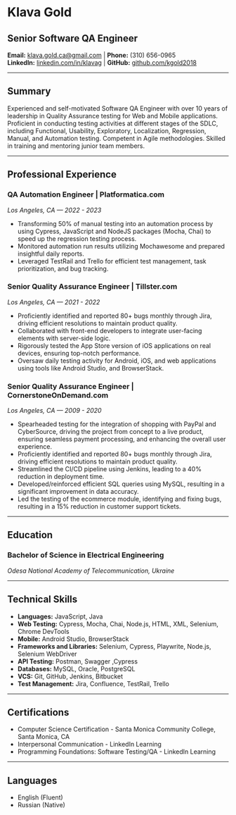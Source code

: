 # Klava Gold
## Senior Software QA Engineer
**Email:** klava.gold.ca@gmail.com | **Phone:** (310) 656-0965  
**LinkedIn:** [linkedin.com/in/klavag](https://linkedin.com/in/klavag) | **GitHub:** [github.com/kgold2018](https://github.com/kgold2018)

---

## Summary

Experienced and self-motivated Software QA Engineer with over 10 years of leadership in Quality Assurance testing for Web and Mobile applications. Proficient in conducting testing activities at different stages of the SDLC, including Functional, Usability, Exploratory, Localization, Regression, Manual, and Automation testing. Competent in Agile methodologies. Skilled in training and mentoring junior team members.

---

## Professional Experience

### QA Automation Engineer | Platformatica.com
*Los Angeles, CA — 2022 - 2023*

- Transforming 50% of manual testing into an automation process by using Cypress, JavaScript and NodeJS packages (Mocha, Chai) to speed up the regression testing process.
- Monitored automation run results utilizing Mochawesome and prepared insightful daily reports.
- Leveraged TestRail and Trello for efficient test management, task prioritization, and bug tracking.

### Senior Quality Assurance Engineer | Tillster.com
*Los Angeles, CA —  2021 - 2022*

- Proficiently identified and reported 80+ bugs monthly through Jira, driving  efficient resolutions to maintain product quality.
- Collaborated with front-end developers to integrate user-facing elements with server-side logic.
- Rigorously tested the App Store version of iOS applications on real devices, ensuring top-notch performance.
- Oversaw daily testing activity for Android, iOS, and web applications using tools like Android Studio, and BrowserStack.

### Senior Quality Assurance Engineer | CornerstoneOnDemand.com
*Los Angeles, CA —  2009 - 2020*

- Spearheaded testing for the integration of shopping with PayPal and CyberSource, driving the project from concept to a live product, ensuring seamless payment processing, and enhancing the overall user experience.
- Proficiently identified and reported 80+ bugs monthly through Jira, driving  efficient resolutions to maintain product quality.
- Streamlined the CI/CD pipeline using Jenkins, leading to a 40% reduction in deployment time.
- Developed/reinforced efficient SQL queries using MySQL, resulting in a significant improvement in data accuracy.
- Led the testing of the ecommerce module, identifying and fixing bugs, resulting in a 15% reduction in customer support tickets.

---

## Education

### Bachelor of Science in Electrical Engineering
*Odesa National Academy of Telecommunication, Ukraine*

---

## Technical Skills

- **Languages:**  JavaScript, Java
- **Web Testing:**  Cypress, Mocha, Chai, Node.js, HTML, XML, Selenium, Chrome DevTools
- **Mobile:**  Android Studio, BrowserStack
- **Frameworks and Libraries:**  Selenium, Cypress, Playwrite, Node.js, Selenium WebDriver  
- **API Testing:**  Postman, Swagger ,Cypress
- **Databases:**  MySQL, Oracle, PostgreSQL
- **VCS:**  Git, GitHub, Jenkins, Bitbucket
- **Test Management:**  Jira, Confluence, TestRail, Trello

---

## Certifications
- Computer Science Certification - Santa Monica Community College, Santa Monica, CA
- Interpersonal Communication - LinkedIn Learning
- Programming Foundations: Software Testing/QA - LinkedIn Learning

---

## Languages
- English (Fluent)
- Russian (Native)


